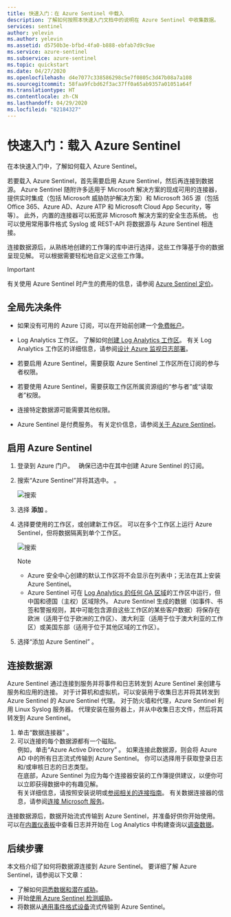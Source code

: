 ```yaml
---
title: 快速入门：在 Azure Sentinel 中载入
description: 了解如何按照本快速入门文档中的说明在 Azure Sentinel 中收集数据。
services: sentinel
author: yelevin
ms.author: yelevin
ms.assetid: d5750b3e-bfbd-4fa0-b888-ebfab7d9c9ae
ms.service: azure-sentinel
ms.subservice: azure-sentinel
ms.topic: quickstart
ms.date: 04/27/2020
ms.openlocfilehash: d4e7077c338586298c5e7f0805c3d47b08a7a108
ms.sourcegitcommit: 58faa9fcbd62f3ac37ff0a65ab9357a01051a64f
ms.translationtype: HT
ms.contentlocale: zh-CN
ms.lasthandoff: 04/29/2020
ms.locfileid: "82184327"
---
```

# <a name="quickstart-on-board-azure-sentinel"></a>快速入门：载入 Azure Sentinel

在本快速入门中，了解如何载入 Azure Sentinel。 

若要载入 Azure Sentinel，首先需要启用 Azure Sentinel，然后再连接到数据源。 Azure Sentinel 随附许多适用于 Microsoft 解决方案的现成可用的连接器，提供实时集成（包括 Microsoft 威胁防护解决方案）和 Microsoft 365 源（包括 Office 365、Azure AD、Azure ATP 和 Microsoft Cloud App Security，等等）。 此外，内置的连接器可以拓宽非 Microsoft 解决方案的安全生态系统。 也可以使用常用事件格式 Syslog 或 REST-API 将数据源与 Azure Sentinel 相连接。  

连接数据源后，从熟练地创建的工作簿的库中进行选择，这些工作簿基于你的数据呈现见解。 可以根据需要轻松地自定义这些工作簿。

>[!IMPORTANT] 
> 有关使用 Azure Sentinel 时产生的费用的信息，请参阅 [Azure Sentinel 定价](https://azure.microsoft.com/pricing/details/azure-sentinel/)。
  

## <a name="global-prerequisites"></a>全局先决条件

- 如果没有可用的 Azure 订阅，可以在开始前创建一个[免费帐户](https://azure.microsoft.com/free/?WT.mc_id=A261C142F)。

- Log Analytics 工作区。 了解如何[创建 Log Analytics 工作区](../log-analytics/log-analytics-quick-create-workspace.md)。 有关 Log Analytics 工作区的详细信息，请参阅[设计 Azure 监视日志部署](../azure-monitor/platform/design-logs-deployment.md)。

- 若要启用 Azure Sentinel，需要获取 Azure Sentinel 工作区所在订阅的参与者权限。 
- 若要使用 Azure Sentinel，需要获取工作区所属资源组的“参与者”或“读取者”权限。
- 连接特定数据源可能需要其他权限。
- Azure Sentinel 是付费服务。 有关定价信息，请参阅[关于 Azure Sentinel](https://go.microsoft.com/fwlink/?linkid=2104058)。
 
## <a name="enable-azure-sentinel"></a>启用 Azure Sentinel <a name="enable"></a>

1. 登录到 Azure 门户。   确保已选中在其中创建 Azure Sentinel 的订阅。

1. 搜索“Azure Sentinel”并将其选中。  。

   ![搜索](./media/quickstart-onboard/search-product.png)

1. 选择 **添加** 。

1. 选择要使用的工作区，或创建新工作区。 可以在多个工作区上运行 Azure Sentinel，但将数据隔离到单个工作区。

   ![搜索](./media/quickstart-onboard/choose-workspace.png)

   >[!NOTE] 
   > - Azure 安全中心创建的默认工作区将不会显示在列表中；无法在其上安装 Azure Sentinel。
   > - Azure Sentinel 可在 [Log Analytics 的任何 GA 区域](https://azure.microsoft.com/global-infrastructure/services/?products=monitor)的工作区中运行，但中国和德国（主权）区域除外。 Azure Sentinel 生成的数据（如事件、书签和警报规则，其中可能包含源自这些工作区的某些客户数据）将保存在欧洲（适用于位于欧洲的工作区）、澳大利亚（适用于位于澳大利亚的工作区）或美国东部（适用于位于其他区域的工作区）。

1. 选择“添加 Azure Sentinel”  。
  

## <a name="connect-data-sources"></a>连接数据源

Azure Sentinel 通过连接到服务并将事件和日志转发到 Azure Sentinel 来创建与服务和应用的连接。 对于计算机和虚拟机，可以安装用于收集日志并将其转发到 Azure Sentinel 的 Azure Sentinel 代理。 对于防火墙和代理，Azure Sentinel 利用 Linux Syslog 服务器。 代理安装在服务器上，并从中收集日志文件，然后将其转发到 Azure Sentinel。 
 
1. 单击“数据连接器”  。
2. 可以连接的每个数据源都有一个磁贴。<br>
例如，单击“Azure Active Directory”  。 如果连接此数据源，则会将 Azure AD 中的所有日志流式传输到 Azure Sentinel。 你可以选择用于获取登录日志和/或审核日志的日志类型。 <br>
在底部，Azure Sentinel 为应为每个连接器安装的工作簿提供建议，以便你可以立即获得数据中的有趣见解。 <br> 有关详细信息，请按照安装说明或[参阅相关的连接指南](connect-data-sources.md)。 有关数据连接器的信息，请参阅[连接 Microsoft 服务](connect-data-sources.md)。

连接数据源后，数据开始流式传输到 Azure Sentinel，并准备好供你开始使用。 可以在[内置仪表板](quickstart-get-visibility.md)中查看日志并开始在 Log Analytics 中构建查询以[调查数据](tutorial-investigate-cases.md)。



## <a name="next-steps"></a>后续步骤
本文档介绍了如何将数据源连接到 Azure Sentinel。 要详细了解 Azure Sentinel，请参阅以下文章：
- 了解如何[洞悉数据和潜在威胁](quickstart-get-visibility.md)。
- 开始[使用 Azure Sentinel 检测威胁](tutorial-detect-threats-built-in.md)。
- 将数据从[通用事件格式设备](connect-common-event-format.md)流式传输到 Azure Sentinel。
